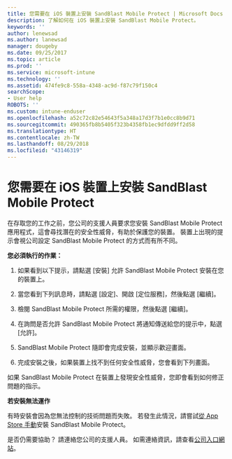 ```yaml
---
title: 您需要在 iOS 裝置上安裝 SandBlast Mobile Protect | Microsoft Docs
description: 了解如何在 iOS 裝置上安裝 SandBlast Mobile Protect。
keywords: ''
author: lenewsad
ms.author: lanewsad
manager: dougeby
ms.date: 09/25/2017
ms.topic: article
ms.prod: ''
ms.service: microsoft-intune
ms.technology: ''
ms.assetid: 474fe9c8-558a-4348-ac9d-f87c79f150c4
searchScope:
- User help
ROBOTS: ''
ms.custom: intune-enduser
ms.openlocfilehash: a52c72c82e54643f5a348a17d3f7b1e0cc8b9d71
ms.sourcegitcommit: 490365fb8b5405f323b4358fb1ec9dfdd9ff2d58
ms.translationtype: HT
ms.contentlocale: zh-TW
ms.lasthandoff: 08/29/2018
ms.locfileid: "43146319"
---
```

# <a name="you-need-to-install-sandblast-mobile-protect-on-your-ios-device"></a>您需要在 iOS 裝置上安裝 SandBlast Mobile Protect

在存取您的工作之前，您公司的支援人員要求您安裝 SandBlast Mobile Protect 應用程式，這會尋找潛在的安全性威脅，有助於保護您的裝置。 裝置上出現的提示會視公司設定 SandBlast Mobile Protect 的方式而有所不同。

**您必須執行的作業：**

1.  如果看到以下提示，請點選 [安裝] 允許 SandBlast Mobile Protect 安裝在您的裝置上。

2. 當您看到下列訊息時，請點選 [設定]、開啟 [定位服務]，然後點選 [繼續]。

3. 檢閱 SandBlast Mobile Protect 所需的權限，然後點選 [繼續]。

4. 在詢問是否允許 SandBlast Mobile Protect 將通知傳送給您的提示中，點選 [允許]。

5. SandBlast Mobile Protect 隨即會完成安裝，並顯示歡迎畫面。

6. 完成安裝之後，如果裝置上找不到任何安全性威脅，您會看到下列畫面。

如果 SandBlast Mobile Protect 在裝置上發現安全性威脅，您即會看到如何修正問題的指示。

**若安裝無法運作**

有時安裝會因為您無法控制的技術問題而失敗。 若發生此情況，請嘗試[從 App Store 手動](https://itunes.apple.com/app/sandblast-mobile-protect/id1006390797)安裝 SandBlast Mobile Protect。

是否仍需要協助？ 請連絡您公司的支援人員。 如需連絡資訊，請查看[公司入口網站](https://go.microsoft.com/fwlink/?linkid=2010980)。
